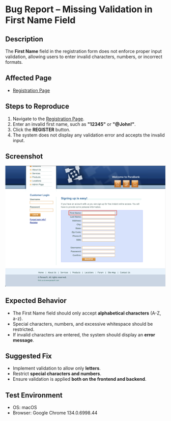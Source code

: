 <html>
<body>
    <h1>Bug Report – Missing Validation in First Name Field</h1>
    <h2>Description</h2>
    <p>The <strong>First Name</strong> field in the registration form does not enforce proper input validation, allowing users to enter invalid characters, numbers, or incorrect formats.</p>
    <h2>Affected Page</h2>
    <ul>
        <li><a href="https://parabank.parasoft.com/parabank/register.htm">Registration Page</a></li>
    </ul>
    <h2>Steps to Reproduce</h2>
    <ol>
        <li>Navigate to the <a href="https://parabank.parasoft.com/parabank/register.htm">Registration Page</a>.</li>
        <li>Enter an invalid first name, such as <strong>"12345"</strong> or <strong>"@John!"</strong>.</li>
        <li>Click the <strong>REGISTER</strong> button.</li>
        <li>The system does not display any validation error and accepts the invalid input.</li>
    </ol>
    <h2>Screenshot</h2>
    <p><img src="FirstName-Registration.png" alt="Screenshot showing missing validation in First Name field"></p>
    <h2>Expected Behavior</h2>
    <ul>
        <li>The First Name field should only accept <strong>alphabetical characters</strong> (A-Z, a-z).</li>
        <li>Special characters, numbers, and excessive whitespace should be restricted.</li>
        <li>If invalid characters are entered, the system should display an <strong>error message</strong>.</li>
    </ul>
    <h2>Suggested Fix</h2>
    <ul>
        <li>Implement validation to allow only <strong>letters</strong>.</li>
        <li>Restrict <strong>special characters and numbers</strong>.</li>
        <li>Ensure validation is applied <strong>both on the frontend and backend</strong>.</li>
    </ul>
    <h2>Test Environment</h2>
    <ul>
        <li>OS: macOS</li>
        <li>Browser: Google Chrome 134.0.6998.44</li>
    </ul>
    </body>
